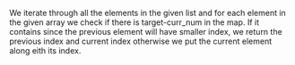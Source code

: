 ​We iterate through all the elements in the given list and for each element in the given array we check if there is target-curr_num in the map. If it contains since the previous element will have smaller index, we return the previous index and current index otherwise we put the current element along eith its index.
